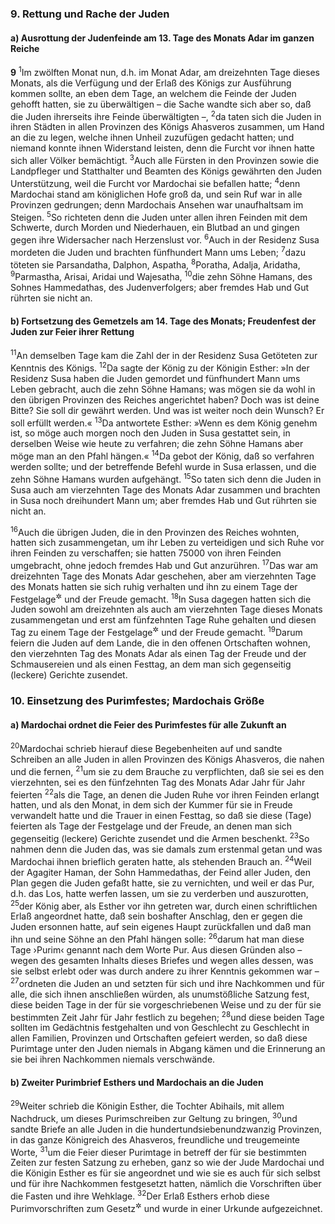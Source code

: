 ### 9. Rettung und Rache der Juden

#### a) Ausrottung der Judenfeinde am 13. Tage des Monats Adar im ganzen Reiche

__9__
<sup>1</sup>Im zwölften Monat nun, d.h. im Monat Adar, am dreizehnten Tage dieses Monats, als die Verfügung und der Erlaß des Königs zur Ausführung kommen sollte, an eben dem Tage, an welchem die Feinde der Juden gehofft hatten, sie zu überwältigen – die Sache wandte sich aber so, daß die Juden ihrerseits ihre Feinde überwältigten –,
<sup>2</sup>da taten sich die Juden in ihren Städten in allen Provinzen des Königs Ahasveros zusammen, um Hand an die zu legen, welche ihnen Unheil zuzufügen gedacht hatten; und niemand konnte ihnen Widerstand leisten, denn die Furcht vor ihnen hatte sich aller Völker bemächtigt.
<sup>3</sup>Auch alle Fürsten in den Provinzen sowie die Landpfleger und Statthalter und Beamten des Königs gewährten den Juden Unterstützung, weil die Furcht vor Mardochai sie befallen hatte;
<sup>4</sup>denn Mardochai stand am königlichen Hofe groß da, und sein Ruf war in alle Provinzen gedrungen; denn Mardochais Ansehen war unaufhaltsam im Steigen.
<sup>5</sup>So richteten denn die Juden unter allen ihren Feinden mit dem Schwerte, durch Morden und Niederhauen, ein Blutbad an und gingen gegen ihre Widersacher nach Herzenslust vor.
<sup>6</sup>Auch in der Residenz Susa mordeten die Juden und brachten fünfhundert Mann ums Leben;
<sup>7</sup>dazu töteten sie Parsandatha, Dalphon, Aspatha,
<sup>8</sup>Poratha, Adalja, Aridatha,
<sup>9</sup>Parmastha, Arisai, Aridai und Wajesatha,
<sup>10</sup>die zehn Söhne Hamans, des Sohnes Hammedathas, des Judenverfolgers; aber fremdes Hab und Gut rührten sie nicht an.

#### b) Fortsetzung des Gemetzels am 14. Tage des Monats; Freudenfest der Juden zur Feier ihrer Rettung

<sup>11</sup>An demselben Tage kam die Zahl der in der Residenz Susa Getöteten zur Kenntnis des Königs.
<sup>12</sup>Da sagte der König zu der Königin Esther: »In der Residenz Susa haben die Juden gemordet und fünfhundert Mann ums Leben gebracht, auch die zehn Söhne Hamans; was mögen sie da wohl in den übrigen Provinzen des Reiches angerichtet haben? Doch was ist deine Bitte? Sie soll dir gewährt werden. Und was ist weiter noch dein Wunsch? Er soll erfüllt werden.«
<sup>13</sup>Da antwortete Esther: »Wenn es dem König genehm ist, so möge auch morgen noch den Juden in Susa gestattet sein, in derselben Weise wie heute zu verfahren; die zehn Söhne Hamans aber möge man an den Pfahl hängen.«
<sup>14</sup>Da gebot der König, daß so verfahren werden sollte; und der betreffende Befehl wurde in Susa erlassen, und die zehn Söhne Hamans wurden aufgehängt.
<sup>15</sup>So taten sich denn die Juden in Susa auch am vierzehnten Tage des Monats Adar zusammen und brachten in Susa noch dreihundert Mann um; aber fremdes Hab und Gut rührten sie nicht an.

<sup>16</sup>Auch die übrigen Juden, die in den Provinzen des Reiches wohnten, hatten sich zusammengetan, um ihr Leben zu verteidigen und sich Ruhe vor ihren Feinden zu verschaffen; sie hatten 75000 von ihren Feinden umgebracht, ohne jedoch fremdes Hab und Gut anzurühren.
<sup>17</sup>Das war am dreizehnten Tage des Monats Adar geschehen, aber am vierzehnten Tage des Monats hatten sie sich ruhig verhalten und ihn zu einem Tage der Festgelage<sup title="oder: des Schmausens">&#x2732;</sup> und der Freude gemacht.
<sup>18</sup>In Susa dagegen hatten sich die Juden sowohl am dreizehnten als auch am vierzehnten Tage dieses Monats zusammengetan und erst am fünfzehnten Tage Ruhe gehalten und diesen Tag zu einem Tage der Festgelage<sup title="oder: des Schmausens">&#x2732;</sup> und der Freude gemacht.
<sup>19</sup>Darum feiern die Juden auf dem Lande, die in den offenen Ortschaften wohnen, den vierzehnten Tag des Monats Adar als einen Tag der Freude und der Schmausereien und als einen Festtag, an dem man sich gegenseitig (leckere) Gerichte zusendet.

### 10. Einsetzung des Purimfestes; Mardochais Größe

#### a) Mardochai ordnet die Feier des Purimfestes für alle Zukunft an

<sup>20</sup>Mardochai schrieb hierauf diese Begebenheiten auf und sandte Schreiben an alle Juden in allen Provinzen des Königs Ahasveros, die nahen und die fernen,
<sup>21</sup>um sie zu dem Brauche zu verpflichten, daß sie sei es den vierzehnten, sei es den fünfzehnten Tag des Monats Adar Jahr für Jahr feierten
<sup>22</sup>als die Tage, an denen die Juden Ruhe vor ihren Feinden erlangt hatten, und als den Monat, in dem sich der Kummer für sie in Freude verwandelt hatte und die Trauer in einen Festtag, so daß sie diese (Tage) feierten als Tage der Festgelage und der Freude, an denen man sich gegenseitig (leckere) Gerichte zusendet und die Armen beschenkt.
<sup>23</sup>So nahmen denn die Juden das, was sie damals zum erstenmal getan und was Mardochai ihnen brieflich geraten hatte, als stehenden Brauch an.
<sup>24</sup>Weil der Agagiter Haman, der Sohn Hammedathas, der Feind aller Juden, den Plan gegen die Juden gefaßt hatte, sie zu vernichten, und weil er das Pur, d.h. das Los, hatte werfen lassen, um sie zu verderben und auszurotten,
<sup>25</sup>der König aber, als Esther vor ihn getreten war, durch einen schriftlichen Erlaß angeordnet hatte, daß sein boshafter Anschlag, den er gegen die Juden ersonnen hatte, auf sein eigenes Haupt zurückfallen und daß man ihn und seine Söhne an den Pfahl hängen solle:
<sup>26</sup>darum hat man diese Tage ›Purim‹ genannt nach dem Worte Pur. Aus diesen Gründen also – wegen des gesamten Inhalts dieses Briefes und wegen alles dessen, was sie selbst erlebt oder was durch andere zu ihrer Kenntnis gekommen war –
<sup>27</sup>ordneten die Juden an und setzten für sich und ihre Nachkommen und für alle, die sich ihnen anschließen würden, als unumstößliche Satzung fest, diese beiden Tage in der für sie vorgeschriebenen Weise und zu der für sie bestimmten Zeit Jahr für Jahr festlich zu begehen;
<sup>28</sup>und diese beiden Tage sollten im Gedächtnis festgehalten und von Geschlecht zu Geschlecht in allen Familien, Provinzen und Ortschaften gefeiert werden, so daß diese Purimtage unter den Juden niemals in Abgang kämen und die Erinnerung an sie bei ihren Nachkommen niemals verschwände.

#### b) Zweiter Purimbrief Esthers und Mardochais an die Juden

<sup>29</sup>Weiter schrieb die Königin Esther, die Tochter Abihails, mit allem Nachdruck, um dieses Purimschreiben zur Geltung zu bringen,
<sup>30</sup>und sandte Briefe an alle Juden in die hundertundsiebenundzwanzig Provinzen, in das ganze Königreich des Ahasveros, freundliche und treugemeinte Worte,
<sup>31</sup>um die Feier dieser Purimtage in betreff der für sie bestimmten Zeiten zur festen Satzung zu erheben, ganz so wie der Jude Mardochai und die Königin Esther es für sie angeordnet und wie sie es auch für sich selbst und für ihre Nachkommen festgesetzt hatten, nämlich die Vorschriften über die Fasten und ihre Wehklage.
<sup>32</sup>Der Erlaß Esthers erhob diese Purimvorschriften zum Gesetz<sup title="oder: zu fester Satzung">&#x2732;</sup> und wurde in einer Urkunde aufgezeichnet.
